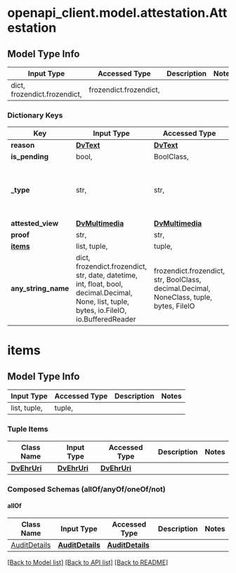 # openapi_client.model.attestation.Attestation

## Model Type Info
Input Type | Accessed Type | Description | Notes
------------ | ------------- | ------------- | -------------
dict, frozendict.frozendict,  | frozendict.frozendict,  |  | 

### Dictionary Keys
Key | Input Type | Accessed Type | Description | Notes
------------ | ------------- | ------------- | ------------- | -------------
**reason** | [**DvText**](DvText.md) | [**DvText**](DvText.md) |  | 
**is_pending** | bool,  | BoolClass,  |  | 
**_type** | str,  | str,  |  | [optional] if omitted the server will use the default value of "ATTESTATION"
**attested_view** | [**DvMultimedia**](DvMultimedia.md) | [**DvMultimedia**](DvMultimedia.md) |  | [optional] 
**proof** | str,  | str,  |  | [optional] 
**[items](#items)** | list, tuple,  | tuple,  |  | [optional] 
**any_string_name** | dict, frozendict.frozendict, str, date, datetime, int, float, bool, decimal.Decimal, None, list, tuple, bytes, io.FileIO, io.BufferedReader | frozendict.frozendict, str, BoolClass, decimal.Decimal, NoneClass, tuple, bytes, FileIO | any string name can be used but the value must be the correct type | [optional]

# items

## Model Type Info
Input Type | Accessed Type | Description | Notes
------------ | ------------- | ------------- | -------------
list, tuple,  | tuple,  |  | 

### Tuple Items
Class Name | Input Type | Accessed Type | Description | Notes
------------- | ------------- | ------------- | ------------- | -------------
[**DvEhrUri**](DvEhrUri.md) | [**DvEhrUri**](DvEhrUri.md) | [**DvEhrUri**](DvEhrUri.md) |  | 

### Composed Schemas (allOf/anyOf/oneOf/not)
#### allOf
Class Name | Input Type | Accessed Type | Description | Notes
------------- | ------------- | ------------- | ------------- | -------------
[AuditDetails](AuditDetails.md) | [**AuditDetails**](AuditDetails.md) | [**AuditDetails**](AuditDetails.md) |  | 

[[Back to Model list]](../../README.md#documentation-for-models) [[Back to API list]](../../README.md#documentation-for-api-endpoints) [[Back to README]](../../README.md)

